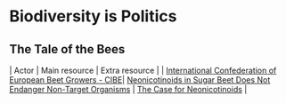 # Biodiversity is Politics

## The Tale of the Bees

| Actor | Main resource | Extra resource |
| [International Confederation of European Beet Growers - CIBE](https://www.cibe-europe.eu/mission)| [Neonicotinoids in Sugar Beet Does Not Endanger Non-Target Organisms](https://www.cibe-europe.eu/img/user/CIBE%20Fact%20Sheet%20on%20Neonics%20December%202017%20final%2015%20dec.pdf) | [The Case for Neonicotinoids](https://www.cibe-europe.eu/img/user/058-18%20CIBE%20The%20case%20for%20neonicotinoids%20in%20pelleted%20sugar%20beet%20seeds%20April%202018.pdf) |
